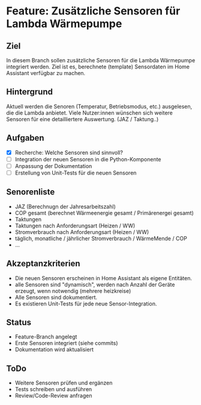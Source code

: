 # Feature: Zusätzliche Sensoren für Lambda Wärmepumpe

## Ziel
In diesem Branch sollen zusätzliche Sensoren für die Lambda Wärmepumpe integriert werden. Ziel ist es, berechnete (template) Sensordaten im Home Assistant verfügbar zu machen.

## Hintergrund
Aktuell werden die Senoren (Temperatur, Betriebsmodus, etc.) ausgelesen, die die Lambda anbietet. Viele Nutzer:innen wünschen sich weitere Sensoren für eine detailliertere Auswertung. (JAZ / Taktung..)

## Aufgaben
- [x] Recherche: Welche Sensoren sind sinnvoll?
- [ ] Integration der neuen Sensoren in die Python-Komponente
- [ ] Anpassung der Dokumentation
- [ ] Erstellung von Unit-Tests für die neuen Sensoren

## Senorenliste
- JAZ (Berechnugn der Jahresarbeitszahl)
- COP gesamt (berechnet Wärmeenergie gesamt / Primärenergei gesamt)
- Taktungen
- Taktungen nach Anforderungsart (Heizen / WW)
- Stromverbrauch nach Anforderungsart (Heizen / WW)
- täglich, monatliche / jährlicher Stromverbrauch / WärmeMende / COP
- ...

## Akzeptanzkriterien
- Die neuen Sensoren erscheinen in Home Assistant als eigene Entitäten.
- alle Sensoren sind "dynamisch", werden nach Anzahl der Geräte erzeugt, wenn notwendig (mehrere heizkreise)
- Alle Sensoren sind dokumentiert.
- Es existieren Unit-Tests für jede neue Sensor-Integration.

## Status
- Feature-Branch angelegt
- Erste Sensoren integriert (siehe commits)
- Dokumentation wird aktualisiert

## ToDo
- Weitere Sensoren prüfen und ergänzen
- Tests schreiben und ausführen
- Review/Code-Review anfragen
